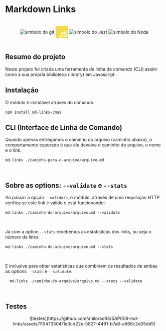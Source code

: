 # Markdown Links

<div align="center">
  <br>
  <img align="center" alt="simbolo do git" height="40" width="40" src="https://cdn.jsdelivr.net/gh/devicons/devicon/icons/git/git-original.svg" />
  <img align="center" alt="simbolo do Javascript" height="40" width="40" src="https://raw.githubusercontent.com/devicons/devicon/master/icons/javascript/javascript-plain.svg">
  <img align="center" alt="simbolo do Jest" height="40" width="40" src="https://cdn.jsdelivr.net/gh/devicons/devicon/icons/jest/jest-plain.svg" /> 
  <img  align="center" alt="simbolo do Node" height="40" width="40" src="https://cdn.jsdelivr.net/gh/devicons/devicon/icons/nodejs/nodejs-original.svg" />
  <br>
  <br>
</div>

## Resumo do projeto

Neste projeto foi criada uma ferramenta de linha de comando (CLI) assim como
a sua própria biblioteca (library) em Javascript.

## Instalação

O módulo é instalável através do comando:

    npm install md-links-cmas
       
## CLI (Interface de Linha de Comando)

Quando apenas entregamos o caminho do arquivo (caminho abaixo), o comportamento esperado é que ele devolva o caminho do arquivo, o nome e o link.

    md-links ./caminho-para-o-arquivo/arquivo.md

<br>

## Sobre as options: `--validate` e `--stats`

Ao passar a opção `--validate`, o módulo, através de uma requisição HTTP verifica se este link é válido e está funcionando:

    md-links ./caminho-do-arquivo/arquivo.md --validate

<br>

Já com a option `--stats` recebemos as estatísticas dos links, ou seja o número de links:

    md-links ./caminho-do-arquivo/arquivo.md --stats

 <br>

E inclusive para obter estatísticas que combinem os resultados de ambas as options `--stats` e `--validate`:
         
      md-links ./caminho-do-arquivo/arquivo.md --stats --validate
   
 <br>

## Testes

<div align="center">
![testes](https://github.com/anilorac93/SAP009-md-links/assets/110473504/1e0cd22e-5827-4491-b7a6-a668c2e05dd5)
</div>